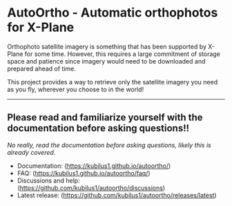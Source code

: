 # AutoOrtho - Automatic orthophotos for X-Plane

Orthophoto satellite imagery is something that has been supported by X-Plane
for some time.  However, this requires a large commitment of storage
space and patience since imagery would need to be downloaded and prepared
ahead of time.

This project provides a way to retrieve only the satellite imagery you need as you fly,
wherever you choose to in the world!

---
Please read and familiarize yourself with the documentation before asking
questions!!
---

_No really, read the documentation before asking questions, likely this is
already covered._

* Documentation: (https://kubilus1.github.io/autoortho/)
* FAQ: (https://kubilus1.github.io/autoortho/faq/)
* Discussions and help: (https://github.com/kubilus1/autoortho/discussions)
* Latest release: (https://github.com/kubilus1/autoortho/releases/latest)
